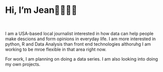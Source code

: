 <h1>Hi, I’m Jean👋👩🏻‍💻</h1>
<br>
<p>I am a USA-based local journalist interested in how data can help people make descions and form opinions in everyday life. I am more interested in python, R and Data Analysis than front end technologies althoruhg I am working to be mroe flexible in that area right now.</p>
<p> For work, I am planning on doing a data series. I am also looking into doing my own projects.</p>
